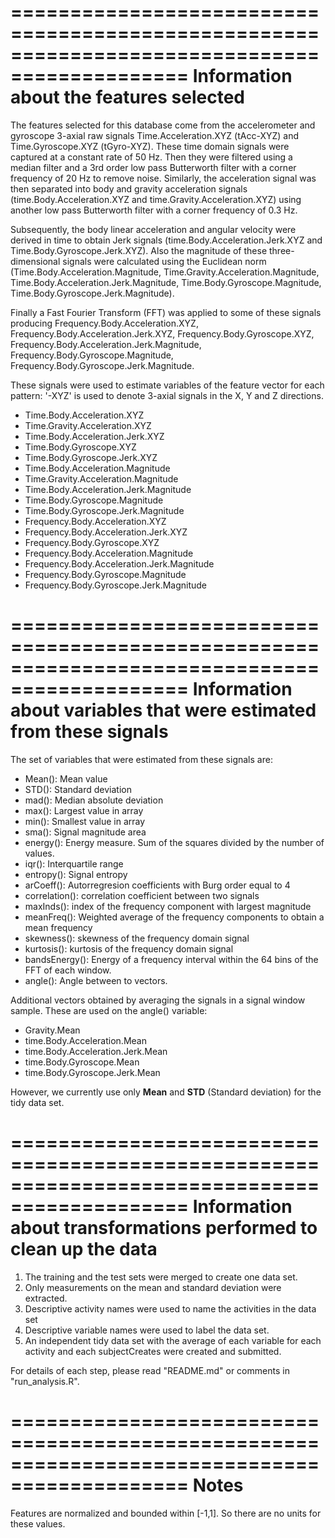 =============================================================================================
Information about the features selected
=============================================================================================
The features selected for this database come from the accelerometer and gyroscope 3-axial raw signals Time.Acceleration.XYZ (tAcc-XYZ) and Time.Gyroscope.XYZ (tGyro-XYZ). These time domain signals were captured at a constant rate of 50 Hz. Then they were filtered using a median filter and a 3rd order low pass Butterworth filter with a corner frequency of 20 Hz to remove noise. Similarly, the acceleration signal was then separated into body and gravity acceleration signals (time.Body.Acceleration.XYZ and time.Gravity.Acceleration.XYZ) using another low pass Butterworth filter with a corner frequency of 0.3 Hz. 

Subsequently, the body linear acceleration and angular velocity were derived in time to obtain Jerk signals (time.Body.Acceleration.Jerk.XYZ and Time.Body.Gyroscope.Jerk.XYZ). Also the magnitude of these three-dimensional signals were calculated using the Euclidean norm (Time.Body.Acceleration.Magnitude, Time.Gravity.Acceleration.Magnitude, Time.Body.Acceleration.Jerk.Magnitude, Time.Body.Gyroscope.Magnitude, Time.Body.Gyroscope.Jerk.Magnitude). 

Finally a Fast Fourier Transform (FFT) was applied to some of these signals producing Frequency.Body.Acceleration.XYZ, Frequency.Body.Acceleration.Jerk.XYZ, Frequency.Body.Gyroscope.XYZ, Frequency.Body.Acceleration.Jerk.Magnitude, Frequency.Body.Gyroscope.Magnitude, Frequency.Body.Gyroscope.Jerk.Magnitude. 

These signals were used to estimate variables of the feature vector for each pattern:
'-XYZ' is used to denote 3-axial signals in the X, Y and Z directions.

- Time.Body.Acceleration.XYZ
- Time.Gravity.Acceleration.XYZ
- Time.Body.Acceleration.Jerk.XYZ
- Time.Body.Gyroscope.XYZ
- Time.Body.Gyroscope.Jerk.XYZ
- Time.Body.Acceleration.Magnitude
- Time.Gravity.Acceleration.Magnitude
- Time.Body.Acceleration.Jerk.Magnitude
- Time.Body.Gyroscope.Magnitude
- Time.Body.Gyroscope.Jerk.Magnitude
- Frequency.Body.Acceleration.XYZ
- Frequency.Body.Acceleration.Jerk.XYZ
- Frequency.Body.Gyroscope.XYZ
- Frequency.Body.Acceleration.Magnitude
- Frequency.Body.Acceleration.Jerk.Magnitude
- Frequency.Body.Gyroscope.Magnitude
- Frequency.Body.Gyroscope.Jerk.Magnitude

=============================================================================================
Information about variables that were estimated from these signals
=============================================================================================
The set of variables that were estimated from these signals are: 

- Mean(): Mean value
- STD(): Standard deviation
- mad(): Median absolute deviation 
- max(): Largest value in array
- min(): Smallest value in array
- sma(): Signal magnitude area
- energy(): Energy measure. Sum of the squares divided by the number of values. 
- iqr(): Interquartile range 
- entropy(): Signal entropy
- arCoeff(): Autorregresion coefficients with Burg order equal to 4
- correlation(): correlation coefficient between two signals
- maxInds(): index of the frequency component with largest magnitude
- meanFreq(): Weighted average of the frequency components to obtain a mean frequency
- skewness(): skewness of the frequency domain signal 
- kurtosis(): kurtosis of the frequency domain signal 
- bandsEnergy(): Energy of a frequency interval within the 64 bins of the FFT of each window.
- angle(): Angle between to vectors.

Additional vectors obtained by averaging the signals in a signal window sample. These are used on the angle() variable:

- Gravity.Mean
- time.Body.Acceleration.Mean
- time.Body.Acceleration.Jerk.Mean
- time.Body.Gyroscope.Mean
- time.Body.Gyroscope.Jerk.Mean

However, we currently use only **Mean** and **STD** (Standard deviation) for the tidy data set.

=============================================================================================
Information about transformations performed to clean up the data
=============================================================================================
1. The training and the test sets were merged to create one data set.
2. Only measurements on the mean and standard deviation were extracted.
3. Descriptive activity names were used to name the activities in the data set
4. Descriptive variable names were used to label the data set. 
5. An independent tidy data set with the average of each variable for each activity and each subjectCreates were created and submitted.

For details of each step, please read "README.md" or comments in "run_analysis.R".

=============================================================================================
Notes
=============================================================================================
Features are normalized and bounded within [-1,1]. So there are no units for these values.

